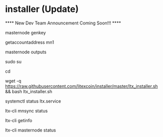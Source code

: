 # installer (Update) 

**** New Dev Team Announcement Coming Soon!!! ****


masternode genkey

getaccountaddress mn1

masternode outputs

sudo su

cd

wget -q https://raw.githubusercontent.com/litexcoin/installer/master/ltx_installer.sh && bash ltx_installer.sh

systemctl status ltx.service

ltx-cli mnsync status

ltx-cli getinfo

ltx-cli masternode status
